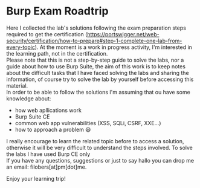 # Burp Exam Roadtrip
Here I collected the lab's solutions following the exam preparation steps required to get the certification (https://portswigger.net/web-security/certification/how-to-prepare#step-1-complete-one-lab-from-every-topic). At the moment is a work in progress activity, I'm interested in the learning path, not in the certification.<br>
Please note that this is not a step-by-step guide to solve the labs, nor a guide about how to use Burp Suite, the aim of this work is to keep notes about the difficult tasks that I have faced solving the labs and sharing the information, of course try to solve the lab by yourself before accessing this material.<br>
In order to be able to follow the solutions I'm assuming that ou have some knowledge about:
+ how web apllications work
+ Burp Suite CE
+ common web app vulnerabilities (XSS, SQLi, CSRF, XXE...)
+ how to approach a problem 😃

I really encourage to learn the related topic before to access a solution, otherwise it will be very difficult to understand the steps involved. To solve the labs I have used Burp CE only<br>
If you have any questions, suggestions or just to say hallo you can drop me an email: filobers[at]pm[dot]me.

Enjoy your learning trip!






